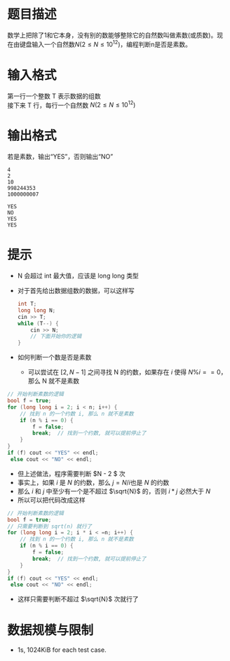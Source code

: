 # 题目描述

数学上把除了1和它本身，没有别的数能够整除它的自然数叫做素数(或质数)。现在由键盘输入一个自然数$N(2 \le N \le 10^{12})$，编程判断n是否是素数。

# 输入格式

第一行一个整数 T 表示数据的组数<br>
接下来 T 行，每行一个自然数 $N(2 \le N \le 10^{12})$

# 输出格式

若是素数，输出“YES”，否则输出“NO”

```input1
4
2
10
998244353
1000000007
```

```output1
YES
NO
YES
YES
```

# 提示

* N 会超过 int 最大值，应该是 long long 类型
* 对于首先给出数据组数的数据，可以这样写
  
  ```c++
  int T;
  long long N;
  cin >> T;
  while (T--) {
      cin >> N;
      // 下面开始你的逻辑
  }
  ```
* 如何判断一个数是否是素数
  
  * 可以尝试在 $[2,N-1]$ 之间寻找 N 的约数，如果存在 $i$ 使得 $N \% i == 0$，那么 N 就不是素数

```c++
// 开始判断素数的逻辑
bool f = true;
for (long long i = 2; i < n; i++) {
    // 找到 n 的一个约数 i, 那么 n 就不是素数
    if (n % i == 0) {
        f = false;
        break;  // 找到一个约数, 就可以提前停止了
    }
}
if (f) cout << "YES" << endl;
 else cout << "NO" << endl;
```

* 但上述做法，程序需要判断 $N - 2 $ 次
* 事实上，如果 $i$ 是 $N$ 的约数，那么 $j=N/i$也是 $N$ 的约数
* 那么 $i$ 和 $j$ 中至少有一个是不超过 $\sqrt{N}$ 的，否则 $i * j$ 必然大于 $N$
* 所以可以把代码改成这样

```c++
// 开始判断素数的逻辑
bool f = true;
// 只需要判断到 sqrt(n) 就行了
for (long long i = 2; i * i < =n; i++) {
    // 找到 n 的一个约数 i, 那么 n 就不是素数
    if (n % i == 0) {
        f = false;
        break;  // 找到一个约数, 就可以提前停止了
    }
}
if (f) cout << "YES" << endl;
 else cout << "NO" << endl;
```

* 这样只需要判断不超过 $\sqrt{N}$  次就行了

# 数据规模与限制

* 1s, 1024KiB for each test case.
